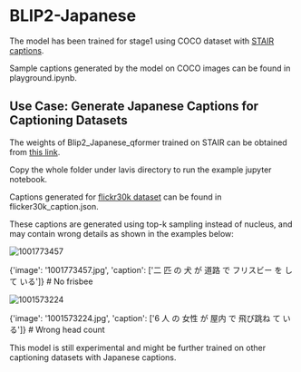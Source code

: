 # BLIP2-Japanese

The model has been trained for stage1 using COCO dataset with [STAIR captions](http://captions.stair.center/#:~:text=STAIR%20Captions%20is%20a%20large,multimodal%20retrieval%2C%20and%20image%20generation.).

Sample captions generated by the model on COCO images can be found in playground.ipynb.

## Use Case: Generate Japanese Captions for Captioning Datasets

The weights of Blip2_Japanese_qformer trained on STAIR can be obtained from [this link](https://drive.google.com/drive/folders/11YRyQb-_Pn8g3Wlnv2aBwNnvZ0Oo4LRM?usp=drive_link).

Copy the whole folder under lavis directory to run the example jupyter notebook.

Captions generated for [flickr30k dataset](https://www.kaggle.com/datasets/adityajn105/flickr30k?select=Images) can be found in flicker30k_caption.json.

These captions are generated using top-k sampling instead of nucleus, and may contain wrong details as shown in the examples below:

![1001773457](https://github.com/ZhaoPeiduo/BLIP2-Japanese/assets/77187494/eae2e401-9697-45ad-b118-4c8ea7ae95f4)

 {'image': '1001773457.jpg', 'caption': ['二 匹 の 犬 が 道路 で フリスビー を し て いる']} # No frisbee

 ![1001573224](https://github.com/ZhaoPeiduo/BLIP2-Japanese/assets/77187494/9a563146-e815-49e7-96d4-55a69a3d0123)
 
{'image': '1001573224.jpg', 'caption': ['6 人 の 女性 が 屋内 で 飛び跳ね て いる']} # Wrong head count

This model is still experimental and might be further trained on other captioning datasets with Japanese captions.
